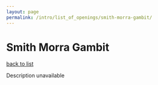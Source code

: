 ```yaml
---
layout: page
permalink: /intro/list_of_openings/smith-morra-gambit/
---
```


# Smith Morra Gambit

[back to list](..)

Description unavailable